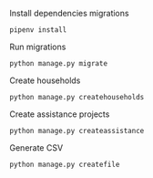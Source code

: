 Install dependencies migrations

`pipenv install`

Run migrations

`python manage.py migrate`

Create households

`python manage.py createhouseholds`

Create assistance projects

`python manage.py createassistance`

Generate CSV

`python manage.py createfile`



